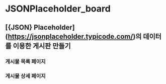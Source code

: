 # JSONPlaceholder_board

## [{JSON} Placeholder] (https://jsonplaceholder.typicode.com/)의 데이터를 이용한 게시판 만들기


### 게시물 목록 페이지
### 게시물 상세 페이지
